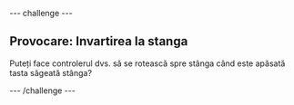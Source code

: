 \--- challenge \---

## Provocare: Invartirea la stanga

Puteți face controlerul dvs. să se rotească spre stânga când este apăsată tasta săgeată stânga?

\--- /challenge \---